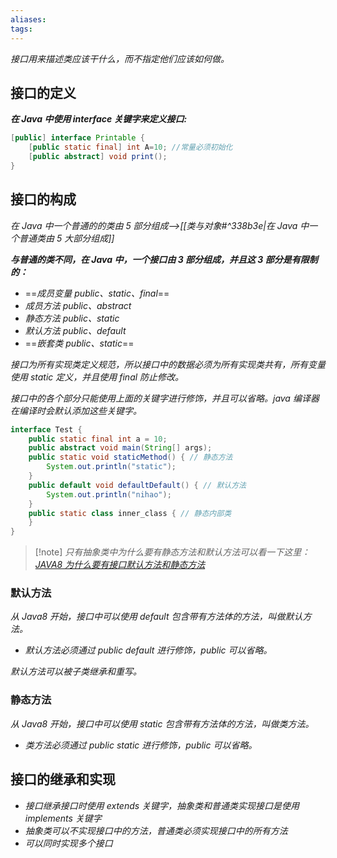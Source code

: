 ```yaml
---
aliases: 
tags: 
---
```

*接口用来描述类应该干什么，而不指定他们应该如何做。*

## 接口的定义

_**在 Java 中使用 interface 关键字来定义接口:**_

```java
[public] interface Printable {
	[public static final] int A=10; //常量必须初始化
    [public abstract] void print();
}
```

## 接口的构成

_在 Java 中一个普通的的类由 5 部分组成—>[[类与对象#^338b3e|在 Java 中一个普通类由 5 大部分组成]]_

_**与普通的类不同，在 Java 中，一个接口由 3 部分组成，并且这 3 部分是有限制的：**_
+ ==_成员变量 public、static、final_==
+ _成员方法 public、abstract_
+ *静态方法 public、static*
+ *默认方法 public、default*
+ ==_嵌套类 public、static_==

*接口为所有实现类定义规范，所以接口中的数据必须为所有实现类共有，所有变量使用 static 定义，并且使用 final 防止修改。*

_接口中的各个部分只能使用上面的关键字进行修饰，并且可以省略。java 编译器在编译时会默认添加这些关键字。_

```java
interface Test {  
	public static final int a = 10;  
	public abstract void main(String[] args);  
	public static void staticMethod() { // 静态方法  
		System.out.println("static");  
	}  
	public default void defaultDefault() { // 默认方法  
		System.out.println("nihao");  
	}  
	public static class inner_class { // 静态内部类  
	}  
}
```

> [!note] *只有抽象类中为什么要有静态方法和默认方法可以看一下这里：[JAVA8 为什么要有接口默认方法和静态方法](https://blog.csdn.net/Falser101/article/details/109094920)*

### 默认方法

_从 Java8 开始，接口中可以使用 default 包含带有方法体的方法，叫做默认方法。_
+ _默认方法必须通过 public default 进行修饰，public 可以省略。_

_默认方法可以被子类继承和重写。_

### 静态方法

_从 Java8 开始，接口中可以使用 static 包含带有方法体的方法，叫做类方法。_
+ _类方法必须通过 public static 进行修饰，public 可以省略。_

## 接口的继承和实现

+ _接口继承接口时使用 extends 关键字，抽象类和普通类实现接口是使用 implements 关键字_
+ _抽象类可以不实现接口中的方法，普通类必须实现接口中的所有方法_
+ _可以同时实现多个接口_
